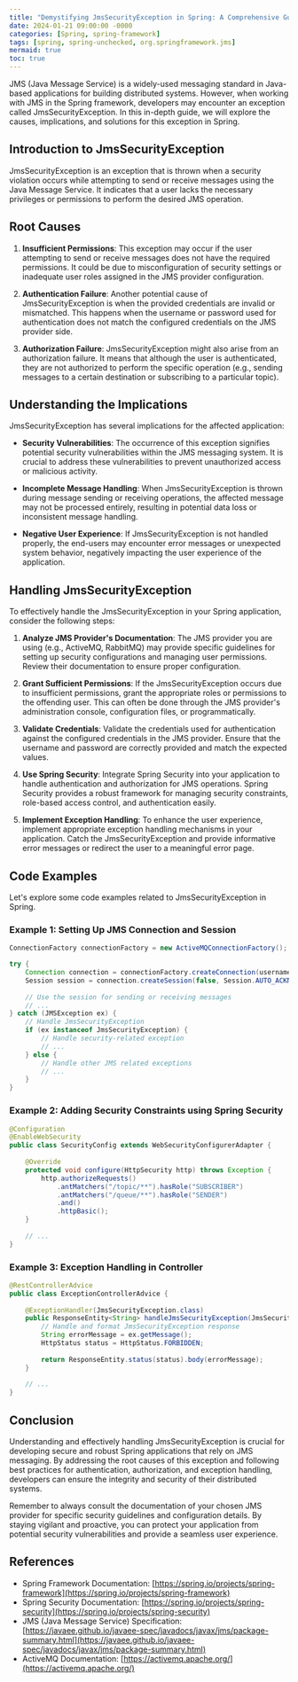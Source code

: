 ```yaml
---
title: "Demystifying JmsSecurityException in Spring: A Comprehensive Guide"
date: 2024-01-21 09:00:00 -0000
categories: [Spring, spring-framework]
tags: [spring, spring-unchecked, org.springframework.jms]
mermaid: true
toc: true
---
```



JMS (Java Message Service) is a widely-used messaging standard in Java-based applications for building distributed systems. However, when working with JMS in the Spring framework, developers may encounter an exception called JmsSecurityException. In this in-depth guide, we will explore the causes, implications, and solutions for this exception in Spring.

## Introduction to JmsSecurityException
JmsSecurityException is an exception that is thrown when a security violation occurs while attempting to send or receive messages using the Java Message Service. It indicates that a user lacks the necessary privileges or permissions to perform the desired JMS operation.

## Root Causes
1. **Insufficient Permissions**: This exception may occur if the user attempting to send or receive messages does not have the required permissions. It could be due to misconfiguration of security settings or inadequate user roles assigned in the JMS provider configuration.

2. **Authentication Failure**: Another potential cause of JmsSecurityException is when the provided credentials are invalid or mismatched. This happens when the username or password used for authentication does not match the configured credentials on the JMS provider side.

3. **Authorization Failure**: JmsSecurityException might also arise from an authorization failure. It means that although the user is authenticated, they are not authorized to perform the specific operation (e.g., sending messages to a certain destination or subscribing to a particular topic).

## Understanding the Implications
JmsSecurityException has several implications for the affected application:
- **Security Vulnerabilities**: The occurrence of this exception signifies potential security vulnerabilities within the JMS messaging system. It is crucial to address these vulnerabilities to prevent unauthorized access or malicious activity.

- **Incomplete Message Handling**: When JmsSecurityException is thrown during message sending or receiving operations, the affected message may not be processed entirely, resulting in potential data loss or inconsistent message handling.

- **Negative User Experience**: If JmsSecurityException is not handled properly, the end-users may encounter error messages or unexpected system behavior, negatively impacting the user experience of the application.

## Handling JmsSecurityException
To effectively handle the JmsSecurityException in your Spring application, consider the following steps:

1. **Analyze JMS Provider's Documentation**: The JMS provider you are using (e.g., ActiveMQ, RabbitMQ) may provide specific guidelines for setting up security configurations and managing user permissions. Review their documentation to ensure proper configuration.

2. **Grant Sufficient Permissions**: If the JmsSecurityException occurs due to insufficient permissions, grant the appropriate roles or permissions to the offending user. This can often be done through the JMS provider's administration console, configuration files, or programmatically.

3. **Validate Credentials**: Validate the credentials used for authentication against the configured credentials in the JMS provider. Ensure that the username and password are correctly provided and match the expected values.

4. **Use Spring Security**: Integrate Spring Security into your application to handle authentication and authorization for JMS operations. Spring Security provides a robust framework for managing security constraints, role-based access control, and authentication easily.

5. **Implement Exception Handling**: To enhance the user experience, implement appropriate exception handling mechanisms in your application. Catch the JmsSecurityException and provide informative error messages or redirect the user to a meaningful error page.

## Code Examples
Let's explore some code examples related to JmsSecurityException in Spring.

### Example 1: Setting Up JMS Connection and Session
```java
ConnectionFactory connectionFactory = new ActiveMQConnectionFactory(); // Replace with the actual provider-specific connection factory

try {
    Connection connection = connectionFactory.createConnection(username, password);
    Session session = connection.createSession(false, Session.AUTO_ACKNOWLEDGE);
    
    // Use the session for sending or receiving messages
    // ...
} catch (JMSException ex) {
    // Handle JmsSecurityException
    if (ex instanceof JmsSecurityException) {
        // Handle security-related exception
        // ...
    } else {
        // Handle other JMS related exceptions
        // ...
    }
}
```

### Example 2: Adding Security Constraints using Spring Security
```java
@Configuration
@EnableWebSecurity
public class SecurityConfig extends WebSecurityConfigurerAdapter {
    
    @Override
    protected void configure(HttpSecurity http) throws Exception {
        http.authorizeRequests()
            .antMatchers("/topic/**").hasRole("SUBSCRIBER")
            .antMatchers("/queue/**").hasRole("SENDER")
            .and()
            .httpBasic();
    }
    
    // ...
}
```

### Example 3: Exception Handling in Controller
```java
@RestControllerAdvice
public class ExceptionControllerAdvice {
    
    @ExceptionHandler(JmsSecurityException.class)
    public ResponseEntity<String> handleJmsSecurityException(JmsSecurityException ex) {
        // Handle and format JmsSecurityException response
        String errorMessage = ex.getMessage();
        HttpStatus status = HttpStatus.FORBIDDEN;
        
        return ResponseEntity.status(status).body(errorMessage);
    }
    
    // ...
}
```

## Conclusion
Understanding and effectively handling JmsSecurityException is crucial for developing secure and robust Spring applications that rely on JMS messaging. By addressing the root causes of this exception and following best practices for authentication, authorization, and exception handling, developers can ensure the integrity and security of their distributed systems.

Remember to always consult the documentation of your chosen JMS provider for specific security guidelines and configuration details. By staying vigilant and proactive, you can protect your application from potential security vulnerabilities and provide a seamless user experience.

## References
- Spring Framework Documentation: [https://spring.io/projects/spring-framework](https://spring.io/projects/spring-framework)
- Spring Security Documentation: [https://spring.io/projects/spring-security](https://spring.io/projects/spring-security)
- JMS (Java Message Service) Specification: [https://javaee.github.io/javaee-spec/javadocs/javax/jms/package-summary.html](https://javaee.github.io/javaee-spec/javadocs/javax/jms/package-summary.html)
- ActiveMQ Documentation: [https://activemq.apache.org/](https://activemq.apache.org/)
